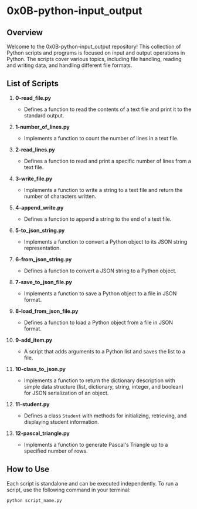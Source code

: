 # 0x0B-python-input_output

## Overview

Welcome to the 0x0B-python-input_output repository! This collection of Python scripts and programs is focused on input and output operations in Python. The scripts cover various topics, including file handling, reading and writing data, and handling different file formats.

## List of Scripts

1. **0-read_file.py**
   - Defines a function to read the contents of a text file and print it to the standard output.

2. **1-number_of_lines.py**
   - Implements a function to count the number of lines in a text file.

3. **2-read_lines.py**
   - Defines a function to read and print a specific number of lines from a text file.

4. **3-write_file.py**
   - Implements a function to write a string to a text file and return the number of characters written.

5. **4-append_write.py**
   - Defines a function to append a string to the end of a text file.

6. **5-to_json_string.py**
   - Implements a function to convert a Python object to its JSON string representation.

7. **6-from_json_string.py**
   - Defines a function to convert a JSON string to a Python object.

8. **7-save_to_json_file.py**
   - Implements a function to save a Python object to a file in JSON format.

9. **8-load_from_json_file.py**
   - Defines a function to load a Python object from a file in JSON format.

10. **9-add_item.py**
    - A script that adds arguments to a Python list and saves the list to a file.

11. **10-class_to_json.py**
    - Implements a function to return the dictionary description with simple data structure (list, dictionary, string, integer, and boolean) for JSON serialization of an object.

12. **11-student.py**
    - Defines a class `Student` with methods for initializing, retrieving, and displaying student information.

13. **12-pascal_triangle.py**
    - Implements a function to generate Pascal's Triangle up to a specified number of rows.

## How to Use

Each script is standalone and can be executed independently. To run a script, use the following command in your terminal:

```bash
python script_name.py
